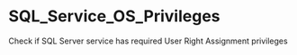 # SQL_Service_OS_Privileges
Check if SQL Server service has required User Right Assignment privileges
